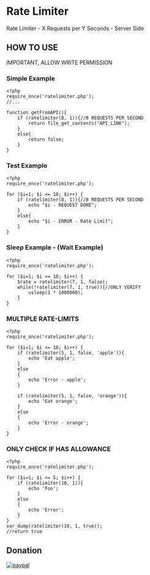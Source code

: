 # Rate Limiter
Rate Limiter - X Requests per Y Seconds - Server Side

## HOW TO USE
IMPORTANT, ALLOW WRITE PERMISSION

### Simple Example
```
<?php
require_once('ratelimiter.php');
//...

function getFromAPI(){
	if (ratelimiter(8, 1)){//8 REQUESTS PER SECOND
		return file_get_contents("API_LINK");
	}
	else{
		return false;
	}
}
```

### Test Example
```
<?php
require_once('ratelimiter.php');

for ($i=1; $i <= 10; $i++) { 
	if (ratelimiter(8, 1)){//8 REQUESTS PER SECOND
		echo "$i - REQUEST DONE";
	}
	else{
		echo "$i - ERROR - Rate Limit";
	}	
}
```


### Sleep Example - (Wait Example)
```
<?php
require_once('ratelimiter.php');

for ($i=1; $i <= 10; $i++) { 
	$rate = ratelimiter(7, 1, false);
	while(!ratelimiter(7, 1, true)){//ONLY VERIFY
		usleep(1 * 1000000);
	}
}
```

### MULTIPLE RATE-LIMITS
```
<?php
require_once('ratelimiter.php');

for ($i=1; $i <= 10; $i++) {
	if (ratelimiter(5, 1, false, 'apple')){
		echo 'Eat apple';
	}
	else
	{
		echo 'Error - apple';
	}

	if (ratelimiter(5, 1, false, 'orange')){
		echo 'Eat orange';
	}
	else
	{
		echo 'Error - orange';
	}
}
```


### ONLY CHECK IF HAS ALLOWANCE
```
<?php
require_once('ratelimiter.php');

for ($i=1; $i <= 5; $i++) {
	if (ratelimiter(10, 1)){
		echo 'Foo';
	}
	else
	{
		echo 'Error';
	}
}
var_dump(ratelimiter(10, 1, true));
//return true
```



## Donation
[![paypal](https://www.paypalobjects.com/en_US/i/btn/btn_donateCC_LG.gif)](https://www.paypal.com/cgi-bin/webscr?cmd=_s-xclick&hosted_button_id=3LFNY252324HC&source=url)
